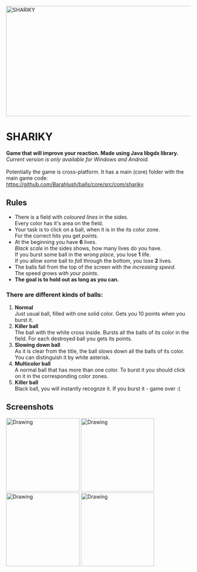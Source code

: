 <img src="https://github.com/Barahlush/balls/blob/presentation_1/Head.png" alt="SHARIKY" height="300" width="700"/> <br>

# SHARIKY

<b> Game that will improve your reaction. Made using Java libgdx library. </b> <br>
<i>Current version is only available for Windows and Android.</i><br>
<br> Potentially the game is cross-platform. It has a main (core) folder with the main game code:<br>
https://github.com/Barahlush/balls/core/src/com/shariky


## Rules
* There is a field with <i>coloured lines</i> in the sides.
<br> Every color has it's area on the field.
* Your task is to click on a ball, when it is in the its color zone.
<br>For the correct hits you get <i>points</i>.
* At the beginning you have <b>6</b> lives.
<br> <i>Black scale</i> in the sides shows, how many lives do you have.
<br> If you burst some ball in the <i>wrong place</i>, you lose <b>1</b> life.
<br> If you allow some ball to <i>fall</i> through the bottom, you lose <b>2</b> lives.
* The balls fall from the top of the screen with the <i>increasing speed</i>.
<br> The speed grows <i>with your points</i>.
* <b>The goal is to hold out as long as you can.</b>

### There are different kinds of balls:
1) <b>Normal</b>
<br>Just usual ball, filled with one solid color. Gets you 10 points when you burst it.
2) <b>Killer ball</b>
<br>The ball with the white cross inside. Bursts all the balls of its color in the field. For each destroyed ball you gets its points.
3) <b>Slowing down ball</b>
<br>As it is clear from the title, the ball slows down all the balls of its color. You can distinguish it by white asterisk.
4) <b>Multicolor ball</b>
<br>A normal ball that has more than one color. To burst it you should click on it in the corresponding color zones.
5) <b>Killer ball</b>
<br>Black ball, you will instantly recognze it. If you burst it - game over :(

## Screenshots
<p>
<img src="https://github.com/Barahlush/balls/blob/presentation_1/photo_2017-10-27_23-12-49.jpg" alt="Drawing" width="200" />
<img src="https://github.com/Barahlush/balls/blob/presentation_1/photo_2017-10-27_23-12-53.jpg" alt="Drawing" width="200" />
<img src="https://github.com/Barahlush/balls/blob/presentation_1/photo_2017-10-27_23-12-51.jpg" alt="Drawing" width="200" />
<img src="https://github.com/Barahlush/balls/blob/presentation_1/photo_2017-10-27_23-12-49%20(2).jpg" alt="Drawing" width="200" />
</p>
